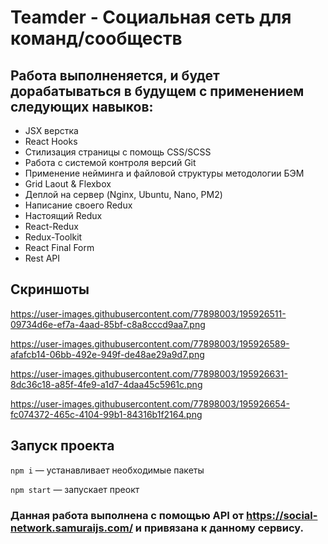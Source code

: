 # Teamder - Социальная сеть для команд/сообществ

## Работа выполненяется, и будет дорабатываться в будущем с применением следующих навыков:
- JSX верстка
- React Hooks
- Стилизация страницы с помощь CSS/SCSS
- Работа с системой контроля версий Git
- Применение нейминга и файловой структуры методологии БЭМ
- Grid Laout & Flexbox
- Деплой на сервер (Nginx, Ubuntu, Nano, PM2)
- Написание своего Redux
- Настоящий Redux
- React-Redux
- Redux-Toolkit
- React Final Form
- Rest API

## Скриншоты <br>
https://user-images.githubusercontent.com/77898003/195926511-09734d6e-ef7a-4aad-85bf-c8a8cccd9aa7.png <br>

https://user-images.githubusercontent.com/77898003/195926589-afafcb14-06bb-492e-949f-de48ae29a9d7.png <br>

https://user-images.githubusercontent.com/77898003/195926631-8dc36c18-a85f-4fe9-a1d7-4daa45c5961c.png <br>

https://user-images.githubusercontent.com/77898003/195926654-fc074372-465c-4104-99b1-84316b1f2164.png

## Запуск проекта

`npm i` — устанавливает необходимые пакеты

`npm start` — запускает преокт

### Данная работа выполнена с помощью API от https://social-network.samuraijs.com/ и привязана к данному сервису.
